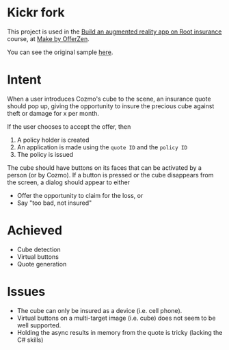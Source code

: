 # Kickr fork
This project is used in the [Build an augmented reality app on Root insurance](https://make.offerzen.com/course/root-insurance-augmented-reality) course, at [Make by OfferZen](https://make.offerzen.com/).

You can see the original sample [here](https://github.com/OfferZen-Make/arinsuretech-kicker.git).

# Intent
When a user introduces Cozmo's cube to the scene, an insurance quote should pop up, giving the opportunity to insure the precious cube against theft or damage for x per month.

If the user chooses to accept the offer, then
1. A policy holder is created
2. An application is made using the `quote ID` and the `policy ID`
3. The policy is issued

The cube should have buttons on its faces that can be activated by a person (or by Cozmo). If a button is pressed or the cube disappears from the screen, a dialog should appear to either
 - Offer the opportunity to claim for the loss, or
 - Say "too bad, not insured"

# Achieved
 - Cube detection
 - Virtual buttons
 - Quote generation

# Issues
 - The cube can only be insured as a device (i.e. cell phone).
 - Virtual buttons on a multi-target image (i.e. cube) does not seem to be well supported.
 - Holding the async results in memory from the quote is tricky (lacking the C# skills)
 
